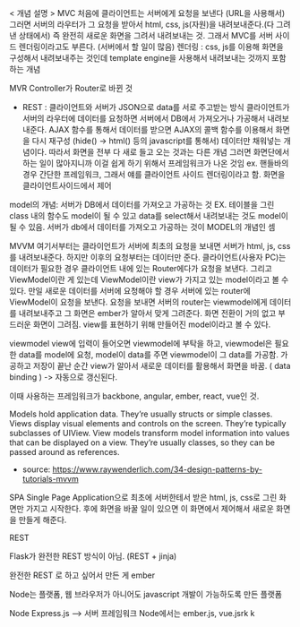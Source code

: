< 개념 설명 >
MVC
  처음에 클라이언트는 서버에게 요청을 보낸다 (URL을 사용해서)
  그러면 서버의 라우터가 그 요청을 받아서 html, css, js(자원)을 내려보내준다.(다 그려낸 상태에서)
  즉 완전히 새로운 화면을 그려서 내려보내는 것.
  그래서 MVC를 서버 사이드 렌더링이라고도 부른다. (서버에서 할 일이 많음)
  렌더링 : css, js를 이용해 화면을 구성해서 내려보내주는 것인데 template engine을 사용해서 내려보내는 것까지 포함하는 개념

MVR
  Controller가 Router로 바뀐 것
  
- REST : 
  클라이언트와 서버가 JSON으로 data를 서로 주고받는 방식
  클라이언트가 서버의 라우터에 데이터를 요청하면 서버에서 DB에서 가져오거나 가공해서 내려보내준다.
  AJAX 함수를 통해서 데이터를 받으면 AJAX의 콜백 함수를 이용해서 화면을 다시 재구성 (hide() -> html() 등의 javascript를 통해서)
  데이터만 채워넣는 개념이다. 따라서 화면을 전부 다 새로 들고 오는 것과는 다른 개념
  그러면 화면단에서 하는 일이 많아지니까 이걸 쉽게 하기 위해서 프레임워크가 나온 것임
  ex. 핸들바의 경우 간단한 프레임워크, 그래서 얘를 클라이언트 사이드 렌더링이라고 함. 화면을 클라이언트사이드에서 제어

model의 개념: 서버가 DB에서 데이터를 가져오고 가공하는 것
EX. 테이블을 그린 class 내의 함수도 model이 될 수 있고 data를 select해서 내려보내는 것도 model이 될 수 있음.
서버가 db에서 데이터를 가져오고 가공하는 것이 MODEL의 개념인 셈
  
MVVM
  여기서부터는 클라이언트가 서버에 최초의 요청을 보내면 서버가 html, js, css를 내려보내준다. 하지만 이후의 요청부터는 데이터만 준다.
  클라이언트(사용자 PC)는 데이터가 필요한 경우 클라이언트 내에 있는 Router에다가 요청을 보낸다. 그리고 ViewModel이란 게 있는데 ViewModel이란
  view가 가지고 있는 model이라고 볼 수 있다. 만일 새로운 데이터를 서버에 요청해야 할 경우 서버에 있는 router에 ViewModel이 요청을 보낸다. 
  요청을 보내면 서버의 router는 viewmodel에게 데이터를 내려보내주고 그 화면은 ember가 알아서 맞게 그려준다. 화면 전환이 거의 없고 부드러운 화면이 
  그려짐. view를 표현하기 위해 만들어진 model이라고 볼 수 있다.
  
  viewmodel
  view에 입력이 들어오면 viewmodel에 부탁을 하고, viewmodel은 필요한 data를 model에 요청, model이 data를 주면 viewmodel이 그 data를 가공함. 가공하고 저장이 끝난 순간 view가 알아서 새로운 데이터를 활용해서 화면을 바꿈. ( data binding ) -> 자동으로 갱신된다.
  
  이때 사용하는 프레임워크가 backbone, angular, ember, react, vue인 것.
  
  
  
Models hold application data. They’re usually structs or simple classes.
Views display visual elements and controls on the screen. They’re typically subclasses of UIView.
View models transform model information into values that can be displayed on a view. They’re usually classes, so they can be passed around as references.
- source: https://www.raywenderlich.com/34-design-patterns-by-tutorials-mvvm
 
 
 SPA
  Single Page Application으로 최초에 서버한테서 받은 html, js, css로 그린 화면만 가지고 시작한다. 후에 화면을 바꿀 일이 있으면
  이 화면에서 제어해서 새로운 화면을 만들게 해준다.
  
  
 REST 
 
 Flask가 완전한 REST 방식이 아님. (REST + jinja)
 
 완전한 REST 로 하고 싶어서 만든 게 ember
 
 
 Node는 
 플랫폼, 웹 브라우저가 
 아니어도 javascript 개발이 가능하도록 만든 플랫폼
 
 
 Node Express.js --> 서버 프레임워크
 Node에서는 ember.js, vue.jsrk k
